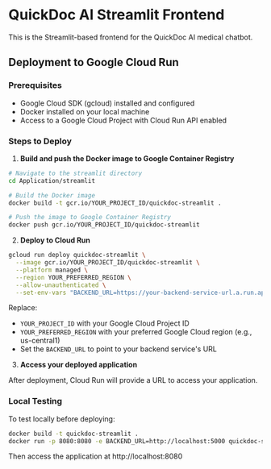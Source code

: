 # QuickDoc AI Streamlit Frontend

This is the Streamlit-based frontend for the QuickDoc AI medical chatbot.

## Deployment to Google Cloud Run

### Prerequisites
- Google Cloud SDK (gcloud) installed and configured
- Docker installed on your local machine
- Access to a Google Cloud Project with Cloud Run API enabled

### Steps to Deploy

1. **Build and push the Docker image to Google Container Registry**

```bash
# Navigate to the streamlit directory
cd Application/streamlit

# Build the Docker image
docker build -t gcr.io/YOUR_PROJECT_ID/quickdoc-streamlit .

# Push the image to Google Container Registry
docker push gcr.io/YOUR_PROJECT_ID/quickdoc-streamlit
```

2. **Deploy to Cloud Run**

```bash
gcloud run deploy quickdoc-streamlit \
  --image gcr.io/YOUR_PROJECT_ID/quickdoc-streamlit \
  --platform managed \
  --region YOUR_PREFERRED_REGION \
  --allow-unauthenticated \
  --set-env-vars "BACKEND_URL=https://your-backend-service-url.a.run.app"
```

Replace:
- `YOUR_PROJECT_ID` with your Google Cloud Project ID
- `YOUR_PREFERRED_REGION` with your preferred Google Cloud region (e.g., us-central1)
- Set the `BACKEND_URL` to point to your backend service's URL

3. **Access your deployed application**

After deployment, Cloud Run will provide a URL to access your application.

### Local Testing

To test locally before deploying:

```bash
docker build -t quickdoc-streamlit .
docker run -p 8080:8080 -e BACKEND_URL=http://localhost:5000 quickdoc-streamlit
```

Then access the application at http://localhost:8080 
